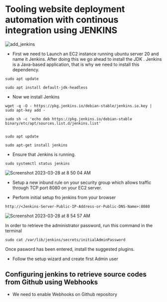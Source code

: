# Tooling website deployment automation with continous integration using JENKINS

![add_jenkins](https://user-images.githubusercontent.com/1076924/228161801-50f37fda-e0d0-4af9-ae4c-13dc67d393ab.png)


- First we need to Launch an EC2 instance running ubuntu server 20 and name it Jenkins. 
After doing this we go ahead to install the JDK . 
Jenkins is a Java-based application, that is why we need to install this dependency.

`sudo apt update`

`sudo apt install default-jdk-headless`

- Now we install Jenkins

```
wget -q -O - https://pkg.jenkins.io/debian-stable/jenkins.io.key | sudo apt-key add -

sudo sh -c 'echo deb https://pkg.jenkins.io/debian-stable binary/etc/apt/sources.list.d/jenkins.list'
    
```

`sudo apt update`

`sudo apt-get install jenkins`

- Ensure that Jenkins is running.

`sudo systemctl status jenkins`

![Screenshot 2023-03-28 at 8 50 04 AM](https://user-images.githubusercontent.com/1076924/228166358-a8e04a8f-638e-4e9a-9974-55c1121662dc.png)

- Setup a new inbund rule on your security group which allows traffic through TCP port 8080 on your EC2 server.


- Perform initial setup fro jenkins from your browser

`http://<Jenkins-Server-Public-IP-Address-or-Public-DNS-Name>:8080`

![Screenshot 2023-03-28 at 8 54 57 AM](https://user-images.githubusercontent.com/1076924/228167743-58c3d397-eb03-483b-bdb5-b4a573a027d8.png)


In order to retrieve the administrator password, run this command in the terminal

`sudo cat /var/lib/jenkins/secrets/initialAdminPassword`

Once pasword has been entered, install the suggested plugins.

- Follow the setup wizard and create first Admin user

## Configuring jenkins to retrieve source codes from Github using Webhooks

- We need to enable Webhooks on Github repository





